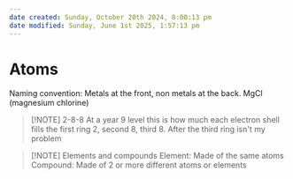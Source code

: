 ```yaml
---
date created: Sunday, October 20th 2024, 8:00:13 pm
date modified: Sunday, June 1st 2025, 1:57:13 pm
---
```


# Atoms

Naming convention: Metals at the front, non metals at the back. MgCl (magnesium chlorine)

> [!NOTE] 2-8-8
> At a year 9 level this is how much each electron shell fills the first ring 2, second 8, third 8. After the third ring isn't my problem

> [!NOTE] Elements and compounds
> Element: Made of the same atoms
> Compound: Made of 2 or more different atoms or elements